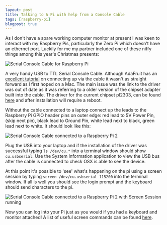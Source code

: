 ```yaml
---
layout: post
title: Talking to A Pi with help from a Console Cable
tags: [raspberry-pi]
blogpost: true
---
```

As I don't have a spare working computer monitor at present I was keen to interact with my Raspberry Pis, particularly the Zero Pi which doesn't have an ethernet port. Luckily for me my partner included one of these niffy things among this year's Christmas presents:

<img class="img-responsive center-block" alt="Serial Console Cable for Raspberry Pi" src="{{site.baseurl}}/images/consolecable1.JPG">

A very handy USB to TTL Serial Console Cable. Although AdaFruit has an [excellent tutorial](https://learn.adafruit.com/adafruits-raspberry-pi-lesson-5-using-a-console-cable) on connecting up via the cable it wasn't as straight forward as I first hoped on a Mac. The main issue was the link to the driver was out of date as it was referring to a older version of the chipset adapter built into the cable. The driver for the current chipset pl2303, can be found [here](http://www.prolific.com.tw/US/ShowProduct.aspx?p_id=229&pcid=41) and after installation will require a reboot.

Without the cable connected to a laptop connect up the leads to the Raspberry Pi GPIO header pins on outer edge: red lead to 5V Power Pin, (skip next pin), black lead to Ground Pin, white lead next to black, green lead next to white. It should look like this:

<img class="img-responsive center-block" alt="Serial Console Cable connected to a Raspberry Pi 2" src="{{site.baseurl}}/images/consolecable2.JPG">

Plug the USB into your laptop and if the installation of the driver was successful typing `ls /dev/cu.*` into a terminal window should show `cu.usbserial`. Use the System Information application to view the USB bus after the cable is connected to check OSX is able to see the device. 

At this point it's possible to 'see' what's happening on the pi using a screen session by typing `screen /dev/cu.usbserial 115200` into the terminal window. If all is well you should see the login prompt and the keyboard should send characters to the pi.

<img class="img-responsive center-block" alt="Serial Console Cable connected to a Raspberry Pi 2 with Screen Session running" src="{{site.baseurl}}/images/consolecable3.JPG">

Now you can log into your Pi just as you would if you had a keyboard and monitor attached! A list of useful screen commands can be found [here](http://aperiodic.net/screen/quick_reference).